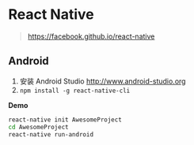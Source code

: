 # React Native

> https://facebook.github.io/react-native

## Android

1. 安装 Android Studio <http://www.android-studio.org>
2. `npm install -g react-native-cli`

**Demo**

```bash
react-native init AwesomeProject
cd AwesomeProject
react-native run-android
```